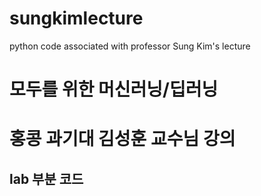 # sungkimlecture
python code associated with professor Sung Kim's lecture


# 모두를 위한 머신러닝/딥러닝
# 홍콩 과기대 김성훈 교수님 강의
## lab 부분 코드 
